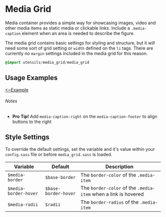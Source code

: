 
# Media Grid

Media container provides a simple way for showcasing images, video
and other media items as static media or clickable links. Include
a `.media-caption` element when an area is needed to describe the figure.

The media grid contains basic settings for styling and structure,
but it will need some sort of grid setting or `width` defined on the `li`
tags. There are currently no `margin` settings included in the media
grid for this reason.

```sass
@import utensils/media_grid/media_grid
```

## Usage Examples
[<~Example](markup/media_grid.html.haml)

###### Notes
- **Pro Tip!** Add `media-caption-right` on the `media-caption-footer`
  to align buttons to the right


## Style Settings
To override the default settings, set the variable and it's value
within your `config.sass` file or before `media_grid.sass` is loaded.

Variable              | Default              | Description
--------------------- | -------------------- | -------------------------------------------
`$media-border`       | `$base-border`       | The `border-color` of the `.media-item`
`$media-border-hover` | `$base-border-hover` | The `border-color` of the `.media-item` when a link is hovered
`$media-radii`        | `$radii`             | The `border-radius` of the `.media-item`

